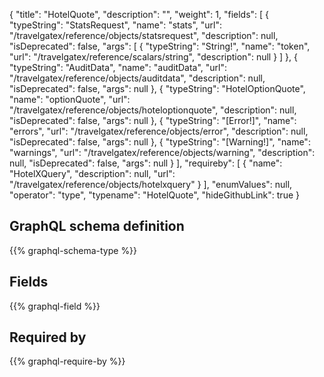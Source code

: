 {
  "title": "HotelQuote",
  "description": "",
  "weight": 1,
  "fields": [
    {
      "typeString": "StatsRequest",
      "name": "stats",
      "url": "/travelgatex/reference/objects/statsrequest",
      "description": null,
      "isDeprecated": false,
      "args": [
        {
          "typeString": "String!",
          "name": "token",
          "url": "/travelgatex/reference/scalars/string",
          "description": null
        }
      ]
    },
    {
      "typeString": "AuditData",
      "name": "auditData",
      "url": "/travelgatex/reference/objects/auditdata",
      "description": null,
      "isDeprecated": false,
      "args": null
    },
    {
      "typeString": "HotelOptionQuote",
      "name": "optionQuote",
      "url": "/travelgatex/reference/objects/hoteloptionquote",
      "description": null,
      "isDeprecated": false,
      "args": null
    },
    {
      "typeString": "[Error!]",
      "name": "errors",
      "url": "/travelgatex/reference/objects/error",
      "description": null,
      "isDeprecated": false,
      "args": null
    },
    {
      "typeString": "[Warning!]",
      "name": "warnings",
      "url": "/travelgatex/reference/objects/warning",
      "description": null,
      "isDeprecated": false,
      "args": null
    }
  ],
  "requireby": [
    {
      "name": "HotelXQuery",
      "description": null,
      "url": "/travelgatex/reference/objects/hotelxquery"
    }
  ],
  "enumValues": null,
  "operator": "type",
  "typename": "HotelQuote",
  "hideGithubLink": true
}
## GraphQL schema definition

{{% graphql-schema-type %}}

## Fields

{{% graphql-field %}}

## Required by

{{% graphql-require-by %}}

